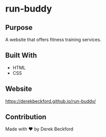 # run-buddy

## Purpose
A website that offers fitness training services.

## Built With
* HTML
* CSS

## Website
https://derekbeckford.github.io/run-buddy/

## Contribution
Made with ❤️ by Derek Beckford 
